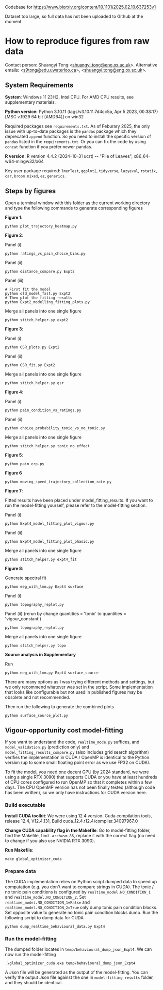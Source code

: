 Codebase for https://www.biorxiv.org/content/10.1101/2025.02.10.637253v1

Dataset too large, so full data has not been uploaded to Github at the moment

# How to reproduce figures from raw data

Contact person: Shuangyi Tong \<shuangyi.tong@eng.ox.ac.uk>. Alternative emails: \<s9tong@edu.uwaterloo.ca>, \<shuangyi.tong@eng.ox.ac.uk>.

## System Requirements

**System**: Windows 11 23H2, Intel CPU. For AMD CPU results, see supplementary materials.

**Python version**: Python 3.10.11 (tags/v3.10.11:7d4cc5a, Apr  5 2023, 00:38:17) [MSC v.1929 64 bit (AMD64)] on win32

Required packages see `requirements.txt`. As of Feburary 2025, the only issue with up-to-date packages is the `pandas` package which they deprecated `append` function. So you need to install the specific version of `pandas` listed in the `requirements.txt`. Or you can fix the code by using `concat` function if you prefer newer pandas.

**R version**: R version 4.4.2 (2024-10-31 ucrt) -- "Pile of Leaves", x86_64-w64-mingw32/x64

Key user package required: `lmerTest`, `ggplot2`, `tidyverse`, `lazyeval`, `rstatix`, `car`, `broom.mixed`, `ez`, `generics`.

## Steps by figures

Open a terminal window with this folder as the current working directory and type the following commands to generate corresponding figures

**Figure 1**: 

```
python plot_trajectory_heatmap.py
```

**Figure 2**: 

Panel (i) 
```
python ratings_vs_pain_choice_bias.py
```
Panel (ii)
```
python distance_compare.py Expt2
```
Panel (iii)
```
# First fit the model
python old_model_fast.py Expt2
# Then plot the fitting results
python Expt2_modelling_fitting_plots.py
```
Merge all panels into one single figure
```
python stitch_helper.py expt2
```

**Figure 3**:

Panel (i)
```
python GSR_plots.py Expt2
```
Panel (ii)
```
python GSR_fit.py Expt2
```
Merge all panels into one single figure
```
python stitch_helper.py gsr
```

**Figure 4**:

Panel (i)
```
python pain_condition_vs_ratings.py
```
Panel (ii)
```
python choice_probability_tonic_vs_no_tonic.py
```
Merge all panels into one single figure
```
python stitch_helper.py tonic_no_effect
```

**Figure 5**:
```
python pain_erp.py
```

**Figure 6**
```
python moving_speed_trajectory_collection_rate.py
```

**Figure 7**:

Fitted results have been placed under model_fitting_results. If you want to run the model-fitting yourself, please refer to the model-fitting section. 

Panel (i)
```
python Expt4_model_fitting_plot_vigour.py
```
Panel (ii)
```
python Expt4_model_fitting_plot_phasic.py
```
Merge all panels into one single figure
```
python stitch_helper.py expt4_fit
```

**Figure 8**:

Generate spectral fit
```
python eeg_with_lmm.py Expt4 surface
```
Panel (i)
```
python topography_replot.py
```
Panel (ii) (rerun by change quantities = 'tonic' to quantities = 'vigour_constant')
```
python topography_replot.py
```
Merge all panels into one single figure
```
python stitch_helper.py topo
```

**Source analysis in Supplementary**

Run
```
python eeg_with_lmm.py Expt4 surface_source
```
There are many options as I was trying different methods and settings, but we only recommend whatever was set in the script. Some implementation that looks like configurable but not used in published figures may be obsolete and not recommended.

Then run the following to generate the combined plots
```
python surface_source_plot.py
```

## Vigour-opportunity cost model-fitting

If you want to understand the code, `realtime_mode.py` suffices, and `model_validation.py` (prediction only) and `model_fitting_results_compare.py` (also includes grid search algorithm) verifies the implementation in CUDA / OpenMP is identical to the Python version (up to some small floating point error as we use FP32 on CUDA). 

To fit the model, you need one decent GPU (by 2024 standard, we were using a single RTX 3090) that supports CUDA or you have at least hundreds of CPU cores configured to run OpenMP so that it completes within a few days. The CPU OpenMP version has not been finally tested (although code has been written), so we only have instructions for CUDA version here.

### Build executable

**Install CUDA toolkit**: We were using 12.4 version. Cuda compilation tools, release 12.4, V12.4.131, Build cuda_12.4.r12.4/compiler.34097967_0

**Change CUDA capability flag in the Makefile**: Go to model-fitting folder, find the Makefile, find `-arch=sm_86`, replace it with the correct flag (no need to change if you also use NVIDIA RTX 3090).

**Run Makefile**:
```
make global_optimizer_cuda
```

### Prepare data

The CUDA implementation relies on Python script dumped data to speed up computation (e.g. you don't want to compare strings in CUDA). The tonic / no tonic pain conditions is configured by `realtime_model.NO_CONDITION_1` and `realtime_model.NO_CONDITION_2`. Set `realtime_model.NO_CONDITION_1=False` and `realtime_model.NO_CONDITION_2=True` only dump tonic pain condition blocks. Set opposite value to generate no tonic pain condition blocks dump. Run the following script to dump data for CUDA
```
python dump_realtime_behavioural_data.py Expt4
```

### Run the model-fitting

The dumped folder locates in `temp/behavioural_dump_json_Expt4`. We can now run the model-fitting
```
.\global_optimizer_cuda.exe temp/behavioural_dump_json_Expt4
```
A Json file will be generated as the output of the model-fitting. You can verify the output Json file against the one in `model-fitting results` folder, and they should be identical.